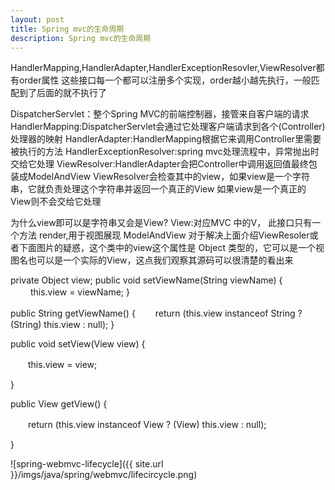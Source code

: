 ```yaml
---
layout: post
title: Spring mvc的生命周期
description: Spring mvc的生命周期
---
```

HandlerMapping,HandlerAdapter,HandlerExceptionResovler,ViewResolver都有order属性
这些接口每一个都可以注册多个实现，order越小越先执行，一般匹配到了后面的就不执行了

DispatcherServlet：整个Spring MVC的前端控制器，接管来自客户端的请求
HandlerMapping:DispatcherServlet会通过它处理客户端请求到各个(Controller)处理器的映射
HandlerAdapter:HandlerMapping根据它来调用Controller里需要被执行的方法
HandlerExceptionResolver:spring mvc处理流程中，异常抛出时交给它处理
ViewResolver:HandlerAdapter会把Controller中调用返回值最终包装成ModelAndView
ViewResolver会检查其中的view，如果view是一个字符串，它就负责处理这个字符串并返回一个真正的View
如果view是一个真正的View则不会交给它处理

为什么view即可以是字符串又会是View?
View:对应MVC 中的V， 此接口只有一个方法 render,用于视图展现
ModelAndView 对于解决上面介绍ViewResoler或者下面图片的疑惑，这个类中的view这个属性是 Object 类型的，它可以是一个视图名也可以是一个实际的View，这点我们观察其源码可以很清楚的看出来

private Object view;
 public void setViewName(String viewName) {
　　 this.view = viewName;
}

 public String getViewName() {
　　return (this.view instanceof String ? (String) this.view : null);
}

 public void setView(View view) {

　　this.view = view;

 }

 public View getView() {

　　return (this.view instanceof View ? (View) this.view : null);

 }     

![spring-webmvc-lifecycle]({{ site.url }}/imgs/java/spring/webmvc/lifecircycle.png)